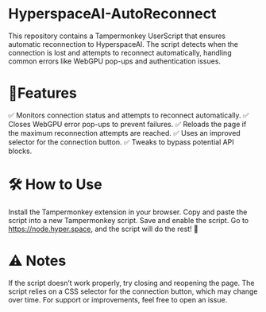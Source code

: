 # HyperspaceAI-AutoReconnect
This repository contains a Tampermonkey UserScript that ensures automatic reconnection to HyperspaceAI. The script detects when the connection is lost and attempts to reconnect automatically, handling common errors like WebGPU pop-ups and authentication issues.

# 📌Features
✅ Monitors connection status and attempts to reconnect automatically.
✅ Closes WebGPU error pop-ups to prevent failures.
✅ Reloads the page if the maximum reconnection attempts are reached.
✅ Uses an improved selector for the connection button.
✅ Tweaks to bypass potential API blocks.

# 🛠️ How to Use
Install the Tampermonkey extension in your browser.
Copy and paste the script into a new Tampermonkey script.
Save and enable the script.
Go to https://node.hyper.space, and the script will do the rest! 🚀

# ⚠️ Notes
If the script doesn’t work properly, try closing and reopening the page.
The script relies on a CSS selector for the connection button, which may change over time.
For support or improvements, feel free to open an issue.
